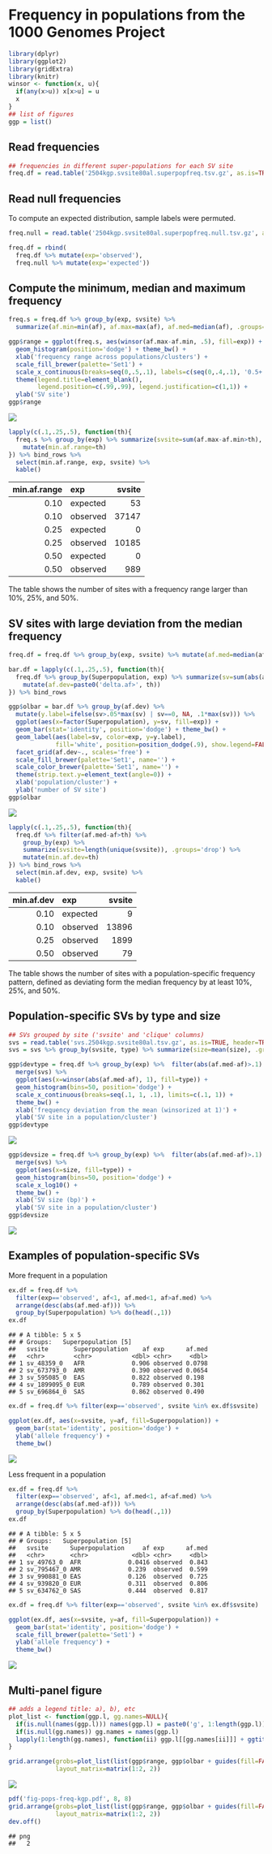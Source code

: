 Frequency in populations from the 1000 Genomes Project
================

``` r
library(dplyr)
library(ggplot2)
library(gridExtra)
library(knitr)
winsor <- function(x, u){
  if(any(x>u)) x[x>u] = u
  x
}
## list of figures
ggp = list()
```

## Read frequencies

``` r
## frequencies in different super-populations for each SV site
freq.df = read.table('2504kgp.svsite80al.superpopfreq.tsv.gz', as.is=TRUE, header=TRUE)
```

## Read null frequencies

To compute an expected distribution, sample labels were permuted.

``` r
freq.null = read.table('2504kgp.svsite80al.superpopfreq.null.tsv.gz', as.is=TRUE, header=TRUE)

freq.df = rbind(
  freq.df %>% mutate(exp='observed'),
  freq.null %>% mutate(exp='expected'))
```

## Compute the minimum, median and maximum frequency

``` r
freq.s = freq.df %>% group_by(exp, svsite) %>%
  summarize(af.min=min(af), af.max=max(af), af.med=median(af), .groups='drop')

ggp$range = ggplot(freq.s, aes(winsor(af.max-af.min, .5), fill=exp)) +
  geom_histogram(position='dodge') + theme_bw() +
  xlab('frequency range across populations/clusters') +
  scale_fill_brewer(palette='Set1') +
  scale_x_continuous(breaks=seq(0,.5,.1), labels=c(seq(0,.4,.1), '0.5+')) + 
  theme(legend.title=element_blank(),
        legend.position=c(.99,.99), legend.justification=c(1,1)) + 
  ylab('SV site')
ggp$range
```

![](pops-freq-1kgp_files/figure-gfm/freqmmm-1.png)<!-- -->

``` r
lapply(c(.1,.25,.5), function(th){
  freq.s %>% group_by(exp) %>% summarize(svsite=sum(af.max-af.min>th), .groups='drop') %>% 
    mutate(min.af.range=th)
}) %>% bind_rows %>%
  select(min.af.range, exp, svsite) %>%
  kable()
```

| min.af.range | exp      | svsite |
| -----------: | :------- | -----: |
|         0.10 | expected |     53 |
|         0.10 | observed |  37147 |
|         0.25 | expected |      0 |
|         0.25 | observed |  10185 |
|         0.50 | expected |      0 |
|         0.50 | observed |    989 |

The table shows the number of sites with a frequency range larger than
10%, 25%, and 50%.

## SV sites with large deviation from the median frequency

``` r
freq.df = freq.df %>% group_by(exp, svsite) %>% mutate(af.med=median(af))

bar.df = lapply(c(.1,.25,.5), function(th){
  freq.df %>% group_by(Superpopulation, exp) %>% summarize(sv=sum(abs(af.med-af)>th), .groups='drop') %>% 
    mutate(af.dev=paste0('delta.af>', th))
}) %>% bind_rows

ggp$olbar = bar.df %>% group_by(af.dev) %>%
  mutate(y.label=ifelse(sv>.05*max(sv) | sv==0, NA, .1*max(sv))) %>% 
  ggplot(aes(x=factor(Superpopulation), y=sv, fill=exp)) + 
  geom_bar(stat='identity', position='dodge') + theme_bw() +
  geom_label(aes(label=sv, color=exp, y=y.label),
             fill='white', position=position_dodge(.9), show.legend=FALSE) + 
  facet_grid(af.dev~., scales='free') + 
  scale_fill_brewer(palette='Set1', name='') + 
  scale_color_brewer(palette='Set1', name='') +
  theme(strip.text.y=element_text(angle=0)) + 
  xlab('population/cluster') +
  ylab('number of SV site')
ggp$olbar
```

![](pops-freq-1kgp_files/figure-gfm/popspec-1.png)<!-- -->

``` r
lapply(c(.1,.25,.5), function(th){
  freq.df %>% filter(af.med-af>th) %>%
    group_by(exp) %>%
    summarize(svsite=length(unique(svsite)), .groups='drop') %>% 
    mutate(min.af.dev=th)
}) %>% bind_rows %>%
  select(min.af.dev, exp, svsite) %>%
  kable()
```

| min.af.dev | exp      | svsite |
| ---------: | :------- | -----: |
|       0.10 | expected |      9 |
|       0.10 | observed |  13896 |
|       0.25 | observed |   1899 |
|       0.50 | observed |     79 |

The table shows the number of sites with a population-specific frequency
pattern, defined as deviating form the median frequency by at least 10%,
25%, and 50%.

## Population-specific SVs by type and size

``` r
## SVs grouped by site ('svsite' and 'clique' columns)
svs = read.table('svs.2504kgp.svsite80al.tsv.gz', as.is=TRUE, header=TRUE)
svs = svs %>% group_by(svsite, type) %>% summarize(size=mean(size), .groups='drop')

ggp$devtype = freq.df %>% group_by(exp) %>%  filter(abs(af.med-af)>.1) %>% 
  merge(svs) %>%
  ggplot(aes(x=winsor(abs(af.med-af), 1), fill=type)) +
  geom_histogram(bins=50, position='dodge') +
  scale_x_continuous(breaks=seq(.1, 1, .1), limits=c(.1, 1)) + 
  theme_bw() +
  xlab('frequency deviation from the mean (winsorized at 1)') +
  ylab('SV site in a population/cluster')
ggp$devtype
```

![](pops-freq-1kgp_files/figure-gfm/popspec_type_size-1.png)<!-- -->

``` r
ggp$devsize = freq.df %>% group_by(exp) %>%  filter(abs(af.med-af)>.1) %>% 
  merge(svs) %>%
  ggplot(aes(x=size, fill=type)) +
  geom_histogram(bins=50, position='dodge') +
  scale_x_log10() + 
  theme_bw() +
  xlab('SV size (bp)') +
  ylab('SV site in a population/cluster')
ggp$devsize
```

![](pops-freq-1kgp_files/figure-gfm/popspec_type_size-2.png)<!-- -->

## Examples of population-specific SVs

More frequent in a population

``` r
ex.df = freq.df %>%
  filter(exp=='observed', af<1, af.med<1, af>af.med) %>% 
  arrange(desc(abs(af.med-af))) %>%
  group_by(Superpopulation) %>% do(head(.,1))
ex.df
```

    ## # A tibble: 5 x 5
    ## # Groups:   Superpopulation [5]
    ##   svsite       Superpopulation    af exp      af.med
    ##   <chr>        <chr>           <dbl> <chr>     <dbl>
    ## 1 sv_48359_0   AFR             0.906 observed 0.0798
    ## 2 sv_673793_0  AMR             0.390 observed 0.0654
    ## 3 sv_595085_0  EAS             0.822 observed 0.198 
    ## 4 sv_1899095_0 EUR             0.789 observed 0.301 
    ## 5 sv_696864_0  SAS             0.862 observed 0.490

``` r
ex.df = freq.df %>% filter(exp=='observed', svsite %in% ex.df$svsite)

ggplot(ex.df, aes(x=svsite, y=af, fill=Superpopulation)) +
  geom_bar(stat='identity', position='dodge') +
  ylab('allele frequency') + 
  theme_bw()
```

![](pops-freq-1kgp_files/figure-gfm/ex_freq-1.png)<!-- -->

Less frequent in a population

``` r
ex.df = freq.df %>%
  filter(exp=='observed', af<1, af.med<1, af<af.med) %>% 
  arrange(desc(abs(af.med-af))) %>%
  group_by(Superpopulation) %>% do(head(.,1))
ex.df
```

    ## # A tibble: 5 x 5
    ## # Groups:   Superpopulation [5]
    ##   svsite      Superpopulation     af exp      af.med
    ##   <chr>       <chr>            <dbl> <chr>     <dbl>
    ## 1 sv_49763_0  AFR             0.0416 observed  0.843
    ## 2 sv_795467_0 AMR             0.239  observed  0.599
    ## 3 sv_990881_0 EAS             0.126  observed  0.725
    ## 4 sv_939820_0 EUR             0.311  observed  0.806
    ## 5 sv_634762_0 SAS             0.444  observed  0.817

``` r
ex.df = freq.df %>% filter(exp=='observed', svsite %in% ex.df$svsite)

ggplot(ex.df, aes(x=svsite, y=af, fill=Superpopulation)) +
  geom_bar(stat='identity', position='dodge') +
  scale_fill_brewer(palette='Set1') + 
  ylab('allele frequency') + 
  theme_bw()
```

![](pops-freq-1kgp_files/figure-gfm/ex_rare-1.png)<!-- -->

## Multi-panel figure

``` r
## adds a legend title: a), b), etc
plot_list <- function(ggp.l, gg.names=NULL){
  if(is.null(names(ggp.l))) names(ggp.l) = paste0('g', 1:length(ggp.l))
  if(is.null(gg.names)) gg.names = names(ggp.l)
  lapply(1:length(gg.names), function(ii) ggp.l[[gg.names[ii]]] + ggtitle(paste0(letters[ii], ')')))
}

grid.arrange(grobs=plot_list(list(ggp$range, ggp$olbar + guides(fill=FALSE))),
             layout_matrix=matrix(1:2, 2))
```

![](pops-freq-1kgp_files/figure-gfm/fig-1.png)<!-- -->

``` r
pdf('fig-pops-freq-kgp.pdf', 8, 8)
grid.arrange(grobs=plot_list(list(ggp$range, ggp$olbar + guides(fill=FALSE))),
             layout_matrix=matrix(1:2, 2))
dev.off()
```

    ## png 
    ##   2
